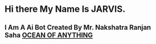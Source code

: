 # Hi there My Name Is JARVIS.

## I Am A Ai Bot Created By Mr. Nakshatra Ranjan Saha [OCEAN OF ANYTHING](https://oceanofanythingofficial.github.io)

